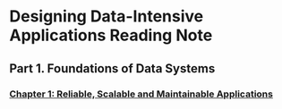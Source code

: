 # Designing Data-Intensive Applications Reading Note

## Part 1. Foundations of Data Systems
### [Chapter 1: Reliable, Scalable and Maintainable Applications](./Chapter1.md)